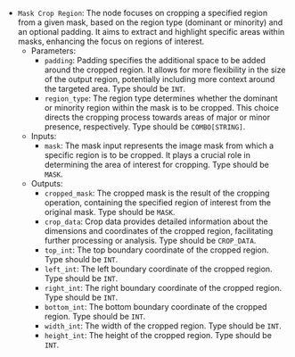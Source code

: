 - `Mask Crop Region`: The node focuses on cropping a specified region from a given mask, based on the region type (dominant or minority) and an optional padding. It aims to extract and highlight specific areas within masks, enhancing the focus on regions of interest.
    - Parameters:
        - `padding`: Padding specifies the additional space to be added around the cropped region. It allows for more flexibility in the size of the output region, potentially including more context around the targeted area. Type should be `INT`.
        - `region_type`: The region type determines whether the dominant or minority region within the mask is to be cropped. This choice directs the cropping process towards areas of major or minor presence, respectively. Type should be `COMBO[STRING]`.
    - Inputs:
        - `mask`: The mask input represents the image mask from which a specific region is to be cropped. It plays a crucial role in determining the area of interest for cropping. Type should be `MASK`.
    - Outputs:
        - `cropped_mask`: The cropped mask is the result of the cropping operation, containing the specified region of interest from the original mask. Type should be `MASK`.
        - `crop_data`: Crop data provides detailed information about the dimensions and coordinates of the cropped region, facilitating further processing or analysis. Type should be `CROP_DATA`.
        - `top_int`: The top boundary coordinate of the cropped region. Type should be `INT`.
        - `left_int`: The left boundary coordinate of the cropped region. Type should be `INT`.
        - `right_int`: The right boundary coordinate of the cropped region. Type should be `INT`.
        - `bottom_int`: The bottom boundary coordinate of the cropped region. Type should be `INT`.
        - `width_int`: The width of the cropped region. Type should be `INT`.
        - `height_int`: The height of the cropped region. Type should be `INT`.
